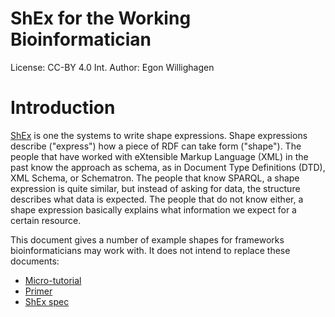 # ShEx for the Working Bioinformatician

License: CC-BY 4.0 Int.
Author: Egon Willighagen

# Introduction

[ShEx](http://shex.io/) is one the systems to write shape expressions. Shape expressions describe ("express")
how a piece of RDF can take form ("shape"). The people that have worked with eXtensible Markup Language (XML)
in the past know the approach as schema, as in Document Type Definitions (DTD), XML Schema, or Schematron.
The people that know SPARQL, a shape expression is quite similar, but instead of asking for data, the
structure describes what data is expected. The people that do not know either, a shape expression basically
explains what information we expect for a certain resource.

This document gives a number of example shapes for frameworks bioinformaticians may work with.
It does not intend to replace these documents:

* [Micro-tutorial](https://rawgit.com/shexSpec/shex.js/wikidata/doc/micro-tutorial.html)
* [Primer](http://shex.io/shex-primer/index.html)
* [ShEx spec](http://shex.io/shex-semantics/index.html)

